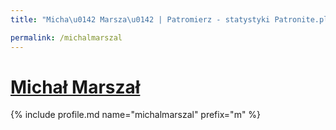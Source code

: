 ```yaml
---
title: "Micha\u0142 Marsza\u0142 | Patromierz - statystyki Patronite.pl"

permalink: /michalmarszal
---
```


# [Michał Marszał](https://patronite.pl/michalmarszal)

{% include profile.md name="michalmarszal" prefix="m" %}
